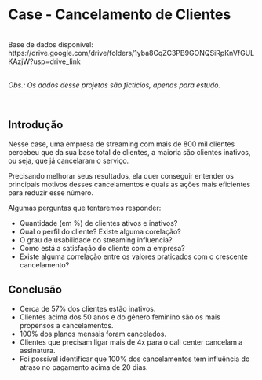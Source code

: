 # Case - Cancelamento de Clientes
<br>
Base de dados disponível: https://drive.google.com/drive/folders/1yba8CqZC3PB9GONQSiRpKnVfGULKAzjW?usp=drive_link
<br>
<br>

_Obs.: Os dados desse projetos são fictícios, apenas para estudo._ 

<br>

## Introdução 

Nesse case, uma empresa de streaming com mais de 800 mil clientes percebeu que da sua base total de clientes, a maioria são clientes inativos, ou seja, que já cancelaram o serviço.

Precisando melhorar seus resultados, ela quer conseguir entender os principais motivos desses cancelamentos e quais as ações mais eficientes para reduzir esse número.

Algumas perguntas que tentaremos responder:

 *  Quantidade (em %) de clientes ativos e inativos?
 *  Qual o perfil do cliente? Existe alguma corelação? 
 *  O grau de usabilidade do streaming influencia? 
 *  Como está a satisfação do cliente com a empresa? 
 *  Existe alguma correlação entre os valores praticados com o crescente cancelamento?


## Conclusão

*  Cerca de 57% dos clientes estão inativos.
*  Clientes acima dos 50 anos e do gênero feminino são os mais propensos a cancelamentos.
*  100% dos planos mensais foram cancelados.
*  Clientes que precisam ligar mais de 4x para o call center cancelam a assinatura.
*  Foi possível identificar que 100% dos cancelamentos tem influência do atraso no pagamento acima de 20 dias. 
